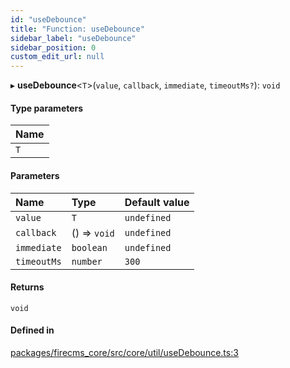 ```yaml
---
id: "useDebounce"
title: "Function: useDebounce"
sidebar_label: "useDebounce"
sidebar_position: 0
custom_edit_url: null
---
```


▸ **useDebounce**\<`T`\>(`value`, `callback`, `immediate`, `timeoutMs?`): `void`

#### Type parameters

| Name |
| :------ |
| `T` |

#### Parameters

| Name | Type | Default value |
| :------ | :------ | :------ |
| `value` | `T` | `undefined` |
| `callback` | () => `void` | `undefined` |
| `immediate` | `boolean` | `undefined` |
| `timeoutMs` | `number` | `300` |

#### Returns

`void`

#### Defined in

[packages/firecms_core/src/core/util/useDebounce.ts:3](https://github.com/FireCMSco/firecms/blob/d45f3739/packages/firecms_core/src/core/util/useDebounce.ts#L3)
